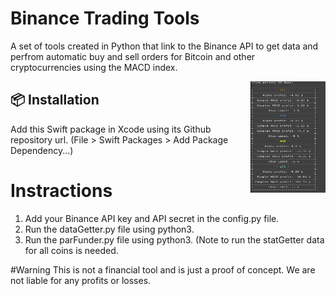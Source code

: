 # Binance Trading Tools
A set of tools created in Python that link to the Binance API to get data and perfrom automatic buy and sell orders for Bitcoin and other cryptocurrencies using the MACD index. 


<img src="https://raw.githubusercontent.com/cooltheo17/BinanceBot/main/images/image-1.png" align="right"
     alt="Size Limit logo by Anton Lovchikov" width="120" height="178">


## 📦 Installation

Add this Swift package in Xcode using its Github repository url. (File > Swift Packages > Add Package Dependency...)

# Instractions
1. Add your Binance API key and API secret in the config.py file.
2. Run the dataGetter.py file using python3.
3. Run the parFunder.py file using python3.
(Note to run the statGetter data for all coins is needed.

#Warning
This is not a financial tool and is just a proof of concept. We are not liable for any profits or losses.
